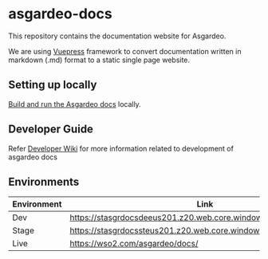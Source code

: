 # asgardeo-docs

This repository contains the documentation website for Asgardeo.

We are using [Vuepress](https://vuepress.vuejs.org/) framework to convert documentation written in markdown (.md) format
to a static single page website.

## Setting up locally

[Build and run the Asgardeo docs](https://github.com/wso2-enterprise/asgardeo-docs/wiki/Build-and-run-the-docs-locally) locally.


## Developer Guide

Refer [Developer Wiki](https://github.com/wso2-enterprise/asgardeo-docs/wiki) for more information related to development of asgardeo docs


## Environments

| Environment | Link |
|-------------|-----|
| Dev         | <https://stasgrdocsdeeus201.z20.web.core.windows.net/asgardeo/docs>    |
| Stage       | <https://stasgrdocssteus201.z20.web.core.windows.net/asgardeo/docs>    |
| Live        | <https://wso2.com/asgardeo/docs/>    |

